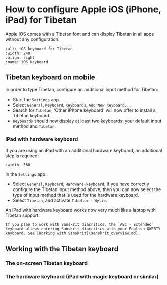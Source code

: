 # How to configure Apple iOS (iPhone, iPad) for Tibetan

Apple iOS comes with a Tibetan font and can display Tibetan in all apps without any configuration. 

```{image} Images/ios_keyboard.jpg
:alt: iOS keyboard for Tibetan
:width: 240
:align: right
:name: iOS keyboard
```

## Tibetan keyboard on mobile

In order to type Tibetan, configure an additional input method for Tibetan:

* Start the `Settings` app.
* Select `General`, `Keyboard`, `Keyboards`, `Add New Keyboard...`
* Search for `Tibetan`, 'Other iPhone keyboard' will now offer to install a Tibetan keyboard.
* `Keyboards` should now display at least two keyboards: your default input method and `Tibetan`.

### iPad with hardware keyboard

If you are using an iPad with an additional hardware keyboard, an additional step is required:

```{image} Images/ipad_hardware_keyboard.jpg
:width: 560
```

In the `Settings` app:

* Select `General`, `Keyboard`, `Hardware keyboard`. If you have correctly configure the Tibetan input method above, then you can now select the type of input method that is used for the hardware keyboard.
* Select `Tibetan`, and activate `Tibetan - Wylie`.

An iPad with hardware keyboard works now very much like a laptop with Tibetan support.

```{tip}
If you plan to work with Sanskrit diacritics, the `ABC - Extended` keyboard allows entering Sanskrit diacritics with your English QWERTY keyboard. See [Working with Sanskrit](sanskrit_overview.md).
```

## Working with the Tibetan keyboard

### The on-screen Tibetan keyboard

### The hardware keyboard (iPad with magic keyboard or similar)